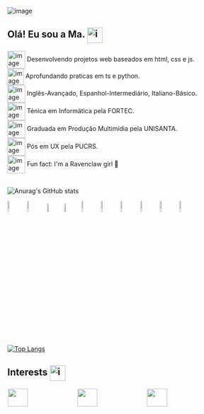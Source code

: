 ![image](https://github.com/user-attachments/assets/e1044a4f-8d99-4e84-9e31-b9fb81703e30)


<h2>
  Olá! Eu sou a Ma. <img align="center" height="35" alt="image" src="https://github.com/user-attachments/assets/9c8109ab-1071-43f9-9ed7-79e94f92b257" />
</h2>
<img align="center" height="40" alt="image" src="https://github.com/user-attachments/assets/924946c0-2964-4644-95f5-000779c86c0e" />
 Desenvolvendo projetos web baseados em html, css e js. 
<br>
<img align="center" height="37" alt="image" src="https://github.com/user-attachments/assets/5579235f-5fb1-455b-bcf4-4f6f57ec1d63" />
 Aprofundando praticas em ts e python.
<br>
<img align="center" height="40" alt="image" src="https://github.com/user-attachments/assets/cab00632-2ed8-4e69-8bb4-05e464ce99ab" />
 Inglês-Avançado, Espanhol-Intermediário, Italiano-Básico.
<br>
<img align="center" height="40" alt="image" src="https://github.com/user-attachments/assets/d3efd8d9-0f3b-4858-a74c-36bc51ef8ff8" />
 Ténica em Informática pela FORTEC. 
 <br>
 <img align="center" height="40" alt="image" src="https://github.com/user-attachments/assets/a9a724aa-a37a-44b6-a41c-411e293a8456" />
Graduada em Produção Multimídia pela UNISANTA. 
<br>
<img align="center" height="40" alt="image" src="https://github.com/user-attachments/assets/903849b3-6e57-4733-bf66-9105dfe95ddc" />
Pós em UX pela PUCRS. 
<br>
<img align="center" height="40" alt="image" src="https://github.com/user-attachments/assets/0cc731f7-a99f-44bf-9ae7-71ebff517cf6" />
 Fun fact: I'm a Ravenclaw girl 🦅
<br>
<br>

![Anurag's GitHub stats](https://github-readme-stats.vercel.app/api?username=designmariana&show_icons=true&theme=radical) 

<p align="left">
  <img src="https://github.com/get-icon/geticon/raw/master/icons/typescript-icon.svg" width="8%";/>
<img src="https://github.com/get-icon/geticon/raw/master/icons/javascript.svg" width="8%";/>
<img src="https://github.com/get-icon/geticon/raw/master/icons/css-3.svg" width="7%";/>
<img src="https://github.com/get-icon/geticon/raw/master/icons/html-5.svg" width="7%";/>
<img src="https://github.com/get-icon/geticon/raw/master/icons/react.svg" width="8%";/>
<img src="https://github.com/get-icon/geticon/raw/master/icons/vue.svg" width="8%";/>
<img src="https://github.com/get-icon/geticon/raw/master/icons/angular-icon.svg" width="8%";/>
<img src="https://github.com/get-icon/geticon/raw/master/icons/nodejs-icon.svg" width="8%";/>
<img src="https://github.com/get-icon/geticon/raw/master/icons/nextjs-icon.svg" width="8%";/>
<img src="https://github.com/get-icon/geticon/raw/master/icons/aws.svg" width="8%";/>
</p>

[![Top Langs](https://github-readme-stats.vercel.app/api/top-langs/?username=designmariana&layout=donut)](https://github.com/anuraghazra/github-readme-stats)

<h2> Interests <img align="center" height="35" alt="image" src="https://github.com/user-attachments/assets/ae108b7b-9cdc-4ea3-beaf-d9ac537041f4" />

</h2>
<p align="left">
  <img src="https://img.shields.io/badge/ea-%23000000.svg?style=for-the-badge&logo=ea&logoColor=white" hspace="1"; height="40px"; width="30%";/>
<img src="https://img.shields.io/badge/riotgames-D32936.svg?style=for-the-badge&logo=riotgames&logoColor=white" hspace="1"; height="40px"; width="30%";/>
<img src="https://img.shields.io/badge/Spotify-1ED760?style=for-the-badge&logo=spotify&logoColor=white" hspace="1"; height="40px"; width="30%";/>
</p>

